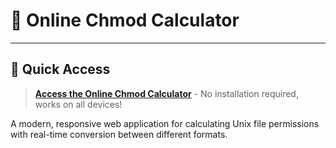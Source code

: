 # 🔐 Online Chmod Calculator

---

## 🎯 **Quick Access**

> **[Access the Online Chmod Calculator](http://chmd-octal-notations.s3-website.ap-south-1.amazonaws.com/)** - No installation required, works on all devices!

A modern, responsive web application for calculating Unix file permissions with real-time conversion between different formats.
